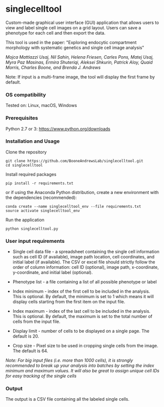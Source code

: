 # singlecelltool
Custom-made graphical user interface (GUI) application that allows users to view and 
label single cell images on a grid layout. Users can save a phenotype for each cell 
and then export the data.

This tool is used in the paper: "Exploring endocytic compartment morphology with 
systematic genetics and single cell image analysis"

_Mojca Mattiazzi Usaj, Nil Sahin, Helena Friesen, Carles Pons, Matej Usaj,
 Myra Paz Masinas, Ermira Shuteriqi, Aleksei Shkurin, Patrick Aloy, Quaid Morris, 
 Charles Boone, and Brenda J. Andrews_
 
Note: If input is a multi-frame image, the tool will display the first frame by default.

### OS compatibility
Tested on: Linux, macOS, Windows


### Prerequisites
Python 2.7 or 3: https://www.python.org/downloads

### Installation and Usage
Clone the repository
```
git clone https://github.com/BooneAndrewsLab/singlecelltool.git
cd singlecelltool
```

Install required packages
```
pip install -r requirements.txt
```

or if using the Anaconda Python distribution, create a new environment with the dependencies (recommended):
```
conda create --name singlecelltool_env --file requirements.txt
source activate singlecelltool_env
```

Run the application
```
python singlecelltool.py
```

### User input requirements 
* Single cell data file - a spreadsheet containing the single cell information such as cell ID (if available),
image path location, cell coordinates,  and initial label (if available). The CSV or 
excel file should strictly follow the order of column information: cell ID (optional), image path, 
x-coordinate, y-coordinate, and initial label (optional). 

* Phenotype list -  a file containing a list of all possible phenotype or label

* Index minimum - index of the first cell to be included in the analysis. This is optional. By default, 
the minimum is set to 1 which means it will display cells starting from the first item on the input file. 

* Index maximum - index of the last cell to be included in the analysis. This is optional. By default, 
the maximum is set to the total number of cells from the input file.


* Display limit - number of cells to be displayed on a single page. The default is 20.

* Crop size - Pixel size to be used in cropping single cells from the image.
The default is 64.

_Note: For big input files (i.e. more than 1000 cells), it is strongly recommended to break up your analysis
into batches by setting the index minimum and maximum values. It will also be great to assign unique cell IDs
for easy tracking of the single cells_

### Output
The output is a CSV file containing all the labeled single cells.